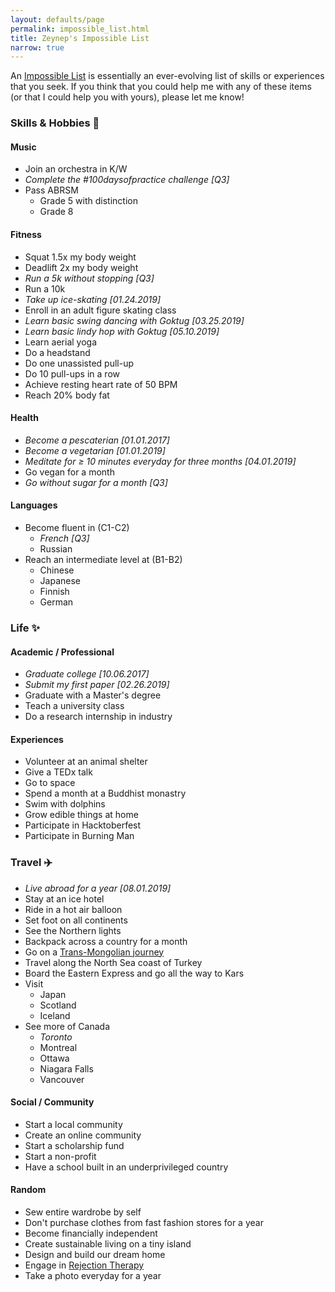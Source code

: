 ```yaml
---
layout: defaults/page
permalink: impossible_list.html
title: Zeynep's Impossible List
narrow: true
---
```


An [Impossible List](https://impossiblehq.com/impossible-list/) is essentially an ever-evolving list of skills or experiences that you seek. If you think that you could help me with any of these items (or that I could help you with yours), please let me know!

### Skills & Hobbies :musical_score:

#### Music

* Join an orchestra in K/W
* *Complete the #100daysofpractice challenge [Q3]*
* Pass ABRSM
  * Grade 5 with distinction
  * Grade 8

#### Fitness

* Squat 1.5x my body weight
* Deadlift 2x my body weight
* *Run a 5k without stopping [Q3]*
* Run a 10k
* _Take up ice-skating [01.24.2019]_
* Enroll in an adult figure skating class
* _Learn basic swing dancing with Goktug [03.25.2019]_
* _Learn basic lindy hop with Goktug [05.10.2019]_
* Learn aerial yoga
* Do a headstand
* Do one unassisted pull-up
* Do 10 pull-ups in a row
* Achieve resting heart rate of 50 BPM
* Reach 20% body fat

#### Health

* _Become a pescaterian [01.01.2017]_
* _Become a vegetarian [01.01.2019]_
* _Meditate for ≥ 10 minutes everyday for three months [04.01.2019]_
* Go vegan for a month
* *Go without sugar for a month [Q3]*

#### Languages

* Become fluent in (C1-C2)
  * *French [Q3]*
  * Russian
* Reach an intermediate level at (B1-B2)
  * Chinese
  * Japanese
  * Finnish
  * German

### Life :sparkles:

#### Academic / Professional

* _Graduate college [10.06.2017]_
* _Submit my first paper [02.26.2019]_
* Graduate with a Master's degree
* Teach a university class
* Do a research internship in industry

#### Experiences

* Volunteer at an animal shelter
* Give a TEDx talk
* Go to space
* Spend a month at a Buddhist monastry
* Swim with dolphins
* Grow edible things at home
* Participate in Hacktoberfest
* Participate in Burning Man

### Travel :airplane:

* _Live abroad for a year [08.01.2019]_
* Stay at an ice hotel
* Ride in a hot air balloon
* Set foot on all continents
* See the Northern lights
* Backpack across a country for a month
* Go on a [Trans-Mongolian journey](http://www.trans-siberia.com/my1997tour.html)
* Travel along the North Sea coast of Turkey
* Board the Eastern Express and go all the way to Kars
* Visit
  * Japan
  * Scotland
  * Iceland
* See more of Canada
  * _Toronto_
  * Montreal
  * Ottawa
  * Niagara Falls
  * Vancouver

#### Social / Community

* Start a local community
* Create an online community
* Start a scholarship fund
* Start a non-profit
* Have a school built in an underprivileged country

#### Random

* Sew entire wardrobe by self
* Don't purchase clothes from fast fashion stores for a year
* Become financially independent
* Create sustainable living on a tiny island
* Design and build our dream home
* Engage in [Rejection Therapy](https://www.rejectiontherapy.com/100-days-of-rejection-therapy/)
* Take a photo everyday for a year

